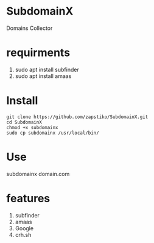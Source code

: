 # SubdomainX
Domains Collector 

# requirments 
1. sudo apt install subfinder
2. sudo apt install amaas

# Install

```
git clone https://github.com/zapstiko/SubdomainX.git
cd SubdomainX
chmod +x subdomainx
sudo cp subdomainx /usr/local/bin/
```

# Use 
subdomainx domain.com

# features 
1. subfinder
2. amaas
3. Google
4. crh.sh
